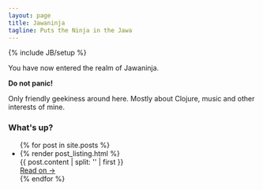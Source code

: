 ```yaml
---
layout: page
title: Jawaninja
tagline: Puts the Ninja in the Jawa
---
```

{% include JB/setup %}

You have now entered the realm of Jawaninja.

**Do not panic!**

Only friendly geekiness around here. Mostly about Clojure, music and
other interests of mine.

<h3>What's up?</h3>

<ul class="posts">
  {% for post in site.posts %}
  <li>
    {% render post_listing.html %}
    <div class="brief">
      {{ post.content | split: '<!-- more -->' | first }}
    </div>
    <a href="{{ BASE_PATH }}{{ post.url }}" class="read-on">Read on →</a>
  </li>
  {% endfor %}
</ul>
